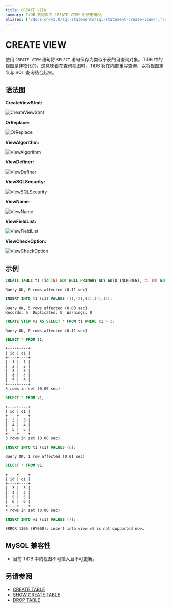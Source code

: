 ```yaml
---
title: CREATE VIEW
summary: TiDB 数据库中 CREATE VIEW 的使用概况。
aliases: ['/docs-cn/v3.0/sql-statements/sql-statement-create-view/','/docs-cn/v3.0/reference/sql/statements/create-view/']
---
```


# CREATE VIEW

使用 `CREATE VIEW` 语句将 `SELECT` 语句保存为类似于表的可查询对象。TiDB 中的视图是非物化的，这意味着在查询视图时，TiDB 将在内部重写查询，以将视图定义与 SQL 查询结合起来。

## 语法图

**CreateViewStmt:**

![CreateViewStmt](https://download.pingcap.com/images/docs-cn/sqlgram/CreateViewStmt.png)

**OrReplace:**

![OrReplace](https://download.pingcap.com/images/docs-cn/sqlgram/OrReplace.png)

**ViewAlgorithm:**

![ViewAlgorithm](https://download.pingcap.com/images/docs-cn/sqlgram/ViewAlgorithm.png)

**ViewDefiner:**

![ViewDefiner](https://download.pingcap.com/images/docs-cn/sqlgram/ViewDefiner.png)

**ViewSQLSecurity:**

![ViewSQLSecurity](https://download.pingcap.com/images/docs-cn/sqlgram/ViewSQLSecurity.png)

**ViewName:**

![ViewName](https://download.pingcap.com/images/docs-cn/sqlgram/ViewName.png)

**ViewFieldList:**

![ViewFieldList](https://download.pingcap.com/images/docs-cn/sqlgram/ViewFieldList.png)

**ViewCheckOption:**

![ViewCheckOption](https://download.pingcap.com/images/docs-cn/sqlgram/ViewCheckOption.png)

## 示例


```sql
CREATE TABLE t1 (id INT NOT NULL PRIMARY KEY AUTO_INCREMENT, c1 INT NOT NULL);
```

```
Query OK, 0 rows affected (0.11 sec)
```


```sql
INSERT INTO t1 (c1) VALUES (1),(2),(3),(4),(5);
```

```
Query OK, 5 rows affected (0.03 sec)
Records: 5  Duplicates: 0  Warnings: 0
```


```sql
CREATE VIEW v1 AS SELECT * FROM t1 WHERE c1 > 2;
```

```
Query OK, 0 rows affected (0.11 sec)
```


```sql
SELECT * FROM t1;
```

```
+----+----+
| id | c1 |
+----+----+
|  1 |  1 |
|  2 |  2 |
|  3 |  3 |
|  4 |  4 |
|  5 |  5 |
+----+----+
5 rows in set (0.00 sec)
```


```sql
SELECT * FROM v1;
```

```
+----+----+
| id | c1 |
+----+----+
|  3 |  3 |
|  4 |  4 |
|  5 |  5 |
+----+----+
3 rows in set (0.00 sec)
```


```sql
INSERT INTO t1 (c1) VALUES (6);
```

```
Query OK, 1 row affected (0.01 sec)
```


```sql
SELECT * FROM v1;
```

```
+----+----+
| id | c1 |
+----+----+
|  3 |  3 |
|  4 |  4 |
|  5 |  5 |
|  6 |  6 |
+----+----+
4 rows in set (0.00 sec)
```


```sql
INSERT INTO v1 (c1) VALUES (7);
```

```
ERROR 1105 (HY000): insert into view v1 is not supported now.
```

## MySQL 兼容性

* 目前 TiDB 中的视图不可插入且不可更新。

## 另请参阅

* [CREATE TABLE](/sql-statements/sql-statement-create-table.md)
* [SHOW CREATE TABLE](/sql-statements/sql-statement-show-create-table.md)
* [DROP TABLE](/sql-statements/sql-statement-drop-table.md)
